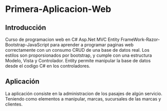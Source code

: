 # Primera-Aplicacion-Web
## Introducción
Curso de programacion web en C# Asp.Net MVC Entity FrameWork-Razor-Bootstrap-JavaScript para aprender a programar paginas web correctamente con un consumo CRUD de una base de datos real.
Los estilos son proporsionados por bootstrap, y cumple con una estructura Modelo, Vista y Controlador.
Entity permite manipular la base de datos desde el codigo C# en los controladores.
## Aplicación
La aplicación consiste en la administracion de los pasajes de algún servicio. Teniendo como elementos a manipular, marcas, sucursales de las marcas y clientes.
